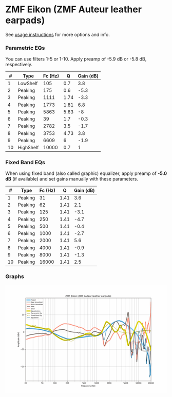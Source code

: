 # ZMF Eikon (ZMF Auteur leather earpads)
See [usage instructions](https://github.com/jaakkopasanen/AutoEq#usage) for more options and info.

### Parametric EQs
You can use filters 1-5 or 1-10. Apply preamp of -5.9 dB or -5.8 dB, respectively.

|   # | Type      |   Fc (Hz) |    Q |   Gain (dB) |
|-----|-----------|-----------|------|-------------|
|   1 | LowShelf  |       105 | 0.7  |         3.8 |
|   2 | Peaking   |       175 | 0.6  |        -5.3 |
|   3 | Peaking   |      1111 | 1.74 |        -3.3 |
|   4 | Peaking   |      1773 | 1.81 |         6.8 |
|   5 | Peaking   |      5863 | 5.63 |        -8   |
|   6 | Peaking   |        39 | 1.7  |        -0.3 |
|   7 | Peaking   |      2782 | 3.5  |        -1.7 |
|   8 | Peaking   |      3753 | 4.73 |         3.8 |
|   9 | Peaking   |      6609 | 6    |        -1.9 |
|  10 | HighShelf |     10000 | 0.7  |         1   |

### Fixed Band EQs
When using fixed band (also called graphic) equalizer, apply preamp of **-5.0 dB** (if available) and set gains manually with these parameters.

|   # | Type    |   Fc (Hz) |    Q |   Gain (dB) |
|-----|---------|-----------|------|-------------|
|   1 | Peaking |        31 | 1.41 |         3.6 |
|   2 | Peaking |        62 | 1.41 |         2.1 |
|   3 | Peaking |       125 | 1.41 |        -3.1 |
|   4 | Peaking |       250 | 1.41 |        -4.7 |
|   5 | Peaking |       500 | 1.41 |        -0.4 |
|   6 | Peaking |      1000 | 1.41 |        -2.7 |
|   7 | Peaking |      2000 | 1.41 |         5.6 |
|   8 | Peaking |      4000 | 1.41 |        -0.9 |
|   9 | Peaking |      8000 | 1.41 |        -1.3 |
|  10 | Peaking |     16000 | 1.41 |         2.5 |

### Graphs
![](./ZMF%20Eikon%20(ZMF%20Auteur%20leather%20earpads).png)
